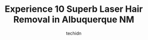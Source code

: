 ---
layout: ampstory
image: https://i0.wp.com/www.depkes.org/wp-content/uploads/2023/06/laser-hair-removal-0-in-albuquerque-nm-1685792952.jpeg?resize=640,853
author: techidn
featured: false
description: Discover the impressive array of Laser Hair Removal options in Albuquerque NM, where you can find 10 of the largest Laser Hair Removal establishments in the area. From renowned classics to h
title: Experience 10 Superb Laser Hair Removal in Albuquerque NM
cover:
   title: Experience 10 Superb Laser Hair Removal in Albuquerque NM
   subtitle: Rickpate
   background: https://www.depkes.org/wp-content/uploads/2023/06/laser-hair-removal-0-in-albuquerque-nm-1685792952.jpeg

pages: 
 - layout: thirds
   top: <h1>#1 AlluraDerm MD Med Spa</h1>
   bottom: "<p>It was an incredible, wonderful experience- from my consultation with Dori,  to my fillers with Dr. Mancha! Everyone was extremely nice and made me feel at ease.  Dr. Man</p>"
   background: https://www.depkes.org/wp-content/uploads/2023/06/laser-hair-removal-1-in-albuquerque-nm-1685792952.jpeg
   backgroundblur: true
 - layout: thirds
   top: <h1>#2 Flawless Med Spa</h1>
   bottom: "<p>I was very hesitant to use a spa for my tattoo removal, but from the moment I had my conference call with video with Kathy I felt comfortable, upon arrival for my appoint</p>"
   background: https://www.depkes.org/wp-content/uploads/2023/06/laser-hair-removal-2-in-albuquerque-nm-1685792953.jpeg
   cta:
      link: https://www.depkes.org/blog/experience-10-superb-laser-hair-removal-in-albuquerque-nm/
      text: Experience 10 Superb Laser Hair Removal in Albuquerque NM
 - layout: thirds
   top: <h1>#3 Love Laser & Med Spa</h1>
   bottom: "<p>9101 High Assets Way NW #8, Albuquerque, NM 87120, United States</p>"
   background: https://www.depkes.org/wp-content/uploads/2023/06/laser-hair-removal-3-in-albuquerque-nm-1685792953.jpeg
   cta:
      link: https://www.depkes.org/blog/experience-10-superb-laser-hair-removal-in-albuquerque-nm/
      text: Experience 10 Superb Laser Hair Removal in Albuquerque NM
 - layout: thirds
   top: <h1>#4 Oasis Med Spa at WSNM</h1>
   bottom: "<p>101 Hospital Loop NE #105, Albuquerque, NM 87109, United States</p>"
   background: https://images.unsplash.com/photo-1541356665065-22676f35dd40?ixlib=rb-4.0.3&ixid=MnwxMjA3fDB8MHxwaG90by1wYWdlfHx8fGVufDB8fHx8&auto=format&fit=crop&w=640&h=853&q=80
   cta:
      link: https://www.depkes.org/blog/experience-10-superb-laser-hair-removal-in-albuquerque-nm/
      text: Experience 10 Superb Laser Hair Removal in Albuquerque NM
 - layout: thirds
   top: <h1>#5 SANDIA SKIN + FACE MEDICAL SPA</h1>
   bottom: "<p>7009 Montgomery Blvd NE, Albuquerque, NM 87109, United States</p>"
   background: https://images.unsplash.com/photo-1574169208507-84376144848b?ixlib=rb-4.0.3&ixid=MnwxMjA3fDB8MHxwaG90by1wYWdlfHx8fGVufDB8fHx8&auto=format&fit=crop&w=640&h=853&q=80
   cta:
      link: https://www.depkes.org/blog/experience-10-superb-laser-hair-removal-in-albuquerque-nm/
      text: Experience 10 Superb Laser Hair Removal in Albuquerque NM
 - layout: thirds
   top: <h1>#6 Belleza Med Spa</h1>
   bottom: "<p>2469 Corrales Rd Bldg A, Ste D, Corrales, NM 87048, United States</p>"
   background: https://images.unsplash.com/photo-1533735380053-eb8d0759b24a?ixlib=rb-4.0.3&ixid=MnwxMjA3fDB8MHxwaG90by1wYWdlfHx8fGVufDB8fHx8&auto=format&fit=crop&w=640&h=853&q=80
   cta:
      link: https://www.depkes.org/blog/experience-10-superb-laser-hair-removal-in-albuquerque-nm/
      text: Experience 10 Superb Laser Hair Removal in Albuquerque NM
 - layout: thirds
   top: <h1>#7 Sweet Sol Body</h1>
   bottom: "<p>108 Morningside Dr NE, Albuquerque, NM 87108, United States</p>"
   background: https://images.unsplash.com/photo-1531169509526-f8f1fdaa4a67?ixlib=rb-4.0.3&ixid=MnwxMjA3fDB8MHxwaG90by1wYWdlfHx8fGVufDB8fHx8&auto=format&fit=crop&w=640&h=853&q=80
   cta:
      link: https://www.depkes.org/blog/experience-10-superb-laser-hair-removal-in-albuquerque-nm/
      text: Experience 10 Superb Laser Hair Removal in Albuquerque NM
 - layout: thirds
   middle: Continue reading...
   background: https://images.unsplash.com/photo-1489648022186-8f49310909a0?ixlib=rb-4.0.3&ixid=MnwxMjA3fDB8MHxwaG90by1wYWdlfHx8fGVufDB8fHx8&auto=format&fit=crop&w=640&h=853&q=80
   cta:
      link: https://www.depkes.org/blog/experience-10-superb-laser-hair-removal-in-albuquerque-nm/
      text: Experience 10 Superb Laser Hair Removal in Albuquerque NM
      
---